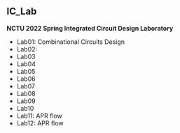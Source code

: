 ## IC_Lab
**NCTU 2022 Spring Integrated Circuit Design Laboratory**
- Lab01: Combinational Circuits Design
- Lab02: 
- Lab03
- Lab04
- Lab05
- Lab06
- Lab07
- Lab08
- Lab09
- Lab10
- Lab11: APR flow
- Lab12: APR flow
